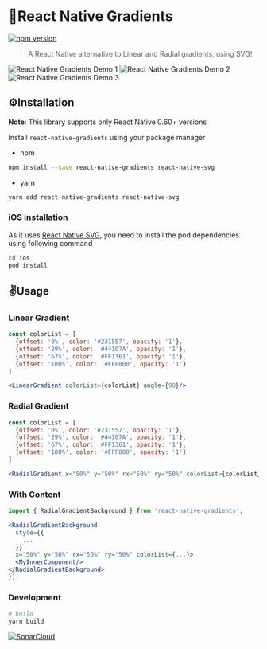 # 🎨React Native Gradients
[![npm version](https://badge.fury.io/js/react-native-gradients.svg)](https://badge.fury.io/js/react-native-gradients)

> A React Native alternative to Linear and Radial gradients, using SVG!

![React Native Gradients Demo 1](https://media.giphy.com/media/2aGD6js89xV3tGAIrd/giphy.gif) ![React Native Gradients Demo 2](https://media.giphy.com/media/xUJYCCeNdDATlcSDNo/giphy.gif) ![React Native Gradients Demo 3](https://media.giphy.com/media/1X5Z1goLOMY7cMUEuM/giphy.gif)


## ⚙️Installation

**Note**: This library supports only React Native 0.60+ versions

Install `react-native-gradients` using your package manager

- npm
```sh
npm install --save react-native-gradients react-native-svg
```

- yarn

```sh
yarn add react-native-gradients react-native-svg
```

### iOS installation

As it uses [React Native SVG](https://github.com/react-native-svg/react-native-svg), you need to install the pod dependencies using following command

```sh
cd ios
pod install
```

## ✌️Usage

### Linear Gradient

```js
const colorList = [
  {offset: '0%', color: '#231557', opacity: '1'},
  {offset: '29%', color: '#44107A', opacity: '1'},
  {offset: '67%', color: '#FF1361', opacity: '1'},
  {offset: '100%', color: '#FFF800', opacity: '1'}
]
```

```jsx
<LinearGradient colorList={colorList} angle={90}/>
```

### Radial Gradient

```js
const colorList = [
  {offset: '0%', color: '#231557', opacity: '1'},
  {offset: '29%', color: '#44107A', opacity: '1'},
  {offset: '67%', color: '#FF1361', opacity: '1'},
  {offset: '100%', color: '#FFF800', opacity: '1'}
]
```

```jsx
<RadialGradient x="50%" y="50%" rx="50%" ry="50%" colorList={colorList}/>
```

### With Content
```jsx
import { RadialGradientBackground } from 'react-native-gradients';

<RadialGradientBackground
  style={{
    ...
  }}
  x="50%" y="50%" rx="50%" ry="50%" colorList={...}>
  <MyInnerComponent/>
</RadialGradientBackground>
});
```

### Development
```sh
# build
yarn build
```

[![SonarCloud](https://sonarcloud.io/api/project_badges/quality_gate?project=react-native-gradients)](https://sonarcloud.io/dashboard?id=react-native-gradients)
